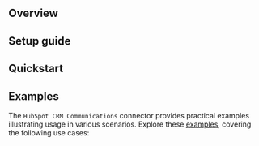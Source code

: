 ## Overview

[//]: # (TODO: Add overview mentioning the purpose of the module, supported REST API versions, and other high-level details.)

## Setup guide

[//]: # (TODO: Add detailed steps to obtain credentials and configure the module.)

## Quickstart

[//]: # (TODO: Add a quickstart guide to demonstrate a basic functionality of the module, including sample code snippets.)

## Examples

The `HubSpot CRM Communications` connector provides practical examples illustrating usage in various scenarios. Explore these [examples](https://github.com/module-ballerinax-hubspot.crm.engagements.communications/tree/main/examples/), covering the following use cases:

[//]: # (TODO: Add examples)
